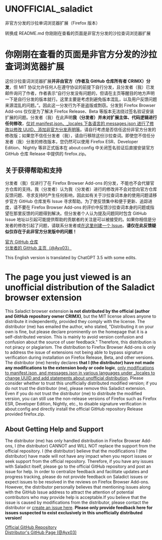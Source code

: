 # UNOFFICIAL_saladict
非官方分发的沙拉单词浏览器扩展（Firefox 版本）

转换成 README.md 你刚刚在查看的页面是非官方分发的沙拉查词浏览器扩展

你刚刚在查看的页面是非官方分发的沙拉查词浏览器扩展
=========================

这份沙拉查词浏览器扩展**并非由官方（作者及 GitHub 仓库所有者 CRIMX）分发**，但 MIT 协议允许任何人在遵守协议的前提下自行分发，且分发者（我）已发邮件询问了作者，作者表示“自行分发没有问题的，但请在主页等醒目的地方声明一下是自行分发的版本就行。这里主要是考虑到避免版本混乱，以及用户反馈问题来源混乱的问题。”。因此这一分发行为不是盗版或剽窃。分发到 Firefox Browser Add-ons 仅仅是为了解决 Firefox Release、Beta 等版本无法绕过签名验证安装扩展的问题。分发者（我）在此声明**我（分发者）并未对扩展主体、代码逻辑进行任何修改**，[仅对 manifest.json、\_locales 下各语言的 messages.json 进行了修改以修改 UUID、添加非官方分发声明等](https://github.com/Ayx03/UNOFFICIAL_saladict/commit/486b0599b865ad8005706e9e5126d4bcf5f78aa9)。请自行考虑是否信任这份非官方分发的修改版；如果您不信任分发者（我），请自行移除这份沙拉查词。即使您不信任分发者（我）分发的修改版本，您仍然可以使用 Firefox ESR、Developer Edition、Nightly 等非正式版本在 about:config 中关闭签名验证后直接安装官方 GitHub 仓库 Release 中提供的 firefox.zip。

关于获得帮助和支持
---------

分发者（我）仅进行了在 Firefox Browser Add-ons 的分发，不能也不会代替官方仓库的支持。我（分发者）认为我（分发者）进行的修改并不会对您向官方仓库反馈问题、寻求支持时产生任何影响，因此如有关于沙拉查词本身的使用问题请移步官方 GitHub 仓库发布 Issue 寻求帮助。为了使反馈集中和便于更新、追踪进度，请不要在 Firefox Browser Add-ons 的评价中反馈沙拉查词本身的问题或指望在那里反馈的问题得到解决。但分发者个人认为提及问题同时包含 GitHub Issue 地址以引起可能提供帮助的贡献者的关注是可以被接受的。如果你相信是分发者的修改引起了问题，请联系分发者或[在这里创建一个 Issue](https://github.com/Ayx03/UNOFFICIAL_saladict/issues)。**请仅在此反馈疑似仅存在于此非官方分发版中的问题！**

[官方 GitHub 仓库](https://github.com/crimx/ext-saladict)  
[分发者的 GitHub 主页（@Ayx03）](https://github.com/Ayx03)

This English version is translated by ChatGPT 3.5 with some edits.

The page you just viewed is an unofficial distribution of the Saladict browser extension
========================================================================================

This Saladict browser extension **is not distributed by the official (author and GitHub repository owner CRIMX)**, but the MIT license allows anyone to distribute it independently, provided they comply with the license. The distributor (me) has emailed the author, who stated, "Distributing it on your own is fine, but please declare prominently on the homepage that it is a self-distributed version. This is mainly to avoid version confusion and confusion about the source of user feedback." Therefore, this distribution is not piracy or plagiarism. The distribution to Firefox Browser Add-ons is only to address the issue of extensions not being able to bypass signature verification during installation on Firefox Release, Beta, and other versions. The distributor (me) hereby declares **that I (the distributor) have not made any modifications to the extension body or code logic**, [only modifications to manifest.json, and messages.json in various languages under \_locales to change UUID and add statements about unofficial distribution](https://github.com/Ayx03/UNOFFICIAL_saladict/commit/486b0599b865ad8005706e9e5126d4bcf5f78aa9). Please consider whether to trust this unofficially distributed modified version; if you do not trust the distributor (me), please remove this Saladict extension. Even if you do not trust the distributor (me) to distribute the modified version, you can still use the non-release versions of Firefox such as Firefox ESR, Developer Edition, Nightly, etc., to disable signature verification in about:config and directly install the official GitHub repository Release provided firefox.zip.

About Getting Help and Support
------------------------------

The distributor (me) has only handled distribution in Firefox Browser Add-ons, I (the distributor) CANNOT and WILL NOT replace the support from the official repository. I (the distributor) believe that the modifications I (the distributor) have made will not have any impact when you report issues or seek support from the official repository. Therefore, if you have any issues with Saladict itself, please go to the official GitHub repository and post an issue for help. In order to centralize feedback and facilitate updates and progress tracking, please do not provide feedback on Saladict issues or expect issues to be resolved in the reviews on Firefox Browser Add-ons. However, the distributor personally believes that mentioning issues along with the GitHub Issue address to attract the attention of potential contributors who may provide help is acceptable.If you believe that the issue is caused by modifications from the distributor, please contact the distributor or [create an issue here](https://github.com/Ayx03/UNOFFICIAL_saladict/issues). **Please only provide feedback here for issues suspected to exist exclusively in this unofficially distributed version!**

[Official GitHub Repository](https://github.com/crimx/ext-saladict)  
[Distributor's GitHub Page (@Ayx03)](https://github.com/Ayx03)
